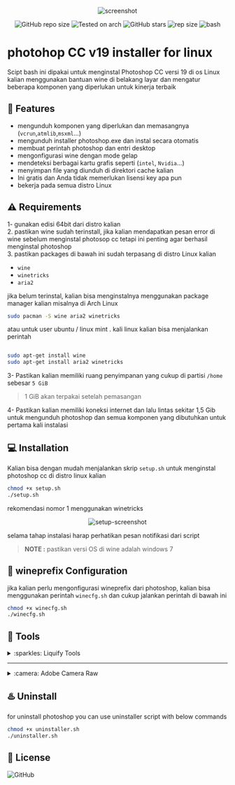 
<div align="center" class="tip" markdown="1" style>

![screenshot](images/Screenshot.png)

![GitHub repo size](https://img.shields.io/github/license/Gictorbit/photoshopCClinux?style=flat) ![Tested on arch](https://img.shields.io/badge/Tested%20on-Archlinux-brightgreen)
![GitHub stars](https://img.shields.io/github/stars/Gictorbit/photoshopCClinux?style=sad) ![rep size](https://img.shields.io/github/repo-size/gictorbit/photoshopCClinux) ![bash](https://img.shields.io/badge/bash-5.0.11-yellowgreen)
</div>

# photohop CC v19 installer for linux
Scipt bash ini dipakai untuk menginstal Photoshop CC versi 19 di os Linux kalian menggunakan bantuan wine di belakang layar
dan mengatur beberapa komponen yang diperlukan untuk kinerja terbaik

## :rocket: Features
* mengunduh komponen yang diperlukan dan memasangnya (`vcrun`,`atmlib`,`msxml`...)
* mengunduh installer photoshop.exe dan instal secara otomatis
* membuat perintah photoshop dan entri desktop
* mengonfigurasi wine dengan mode gelap
* mendeteksi berbagai kartu grafis seperti (`intel`, `Nvidia`...)
* menyimpan file yang diunduh di direktori cache kalian
* Ini gratis dan Anda tidak memerlukan lisensi key apa pun
* bekerja pada semua distro Linux

## :warning: Requirements
1- gunakan edisi 64bit dari distro kalian <br>
2. pastikan wine sudah terinstall, jika kalian mendapatkan pesan error di wine sebelum menginstal photosop cc tetapi ini penting agar berhasil menginstal photoshop <br>
3. pastikan packages di bawah ini sudah terpasang di distro Linux kalian
* `wine`
* `winetricks`
* `aria2`

jika belum terinstal, kalian bisa menginstalnya menggunakan package manager kalian misalnya di Arch Linux
```bash
sudo pacman -S wine aria2 winetricks
``` 
atau untuk user ubuntu / linux mint . kali linux kalian bisa menjalankan perintah
```bash

sudo apt-get install wine
sudo apt-get install aria2 winetricks
```
3- Pastikan kalian memiliki ruang penyimpanan yang cukup di partisi `/home` sebesar `5 GiB`
> 1 GiB akan terpakai setelah pemasangan

4- Pastikan kalian memiliki koneksi internet dan lalu lintas sekitar 1,5 Gib untuk mengunduh photoshop dan semua komponen yang dibutuhkan untuk pertama kali instalasi

## :computer: Installation
Kalian bisa dengan mudah menjalankan skrip `setup.sh` untuk menginstal photoshop cc di distro linux kalian

```bash
chmod +x setup.sh
./setup.sh
```
rekomendasi nomor 1 menggunakan winetricks
<div align="center" class="tip" markdown="1" style>

![setup-screenshot](images/setup-screenshot.png)
</div>

selama tahap instalasi harap perhatikan pesan notifikasi dari script

> **NOTE :** pastikan versi OS di wine adalah windows 7



## :wine_glass: wineprefix Configuration
jika kalian perlu mengonfigurasi wineprefix dari photoshop, kalian bisa menggunakan perintah `winecfg.sh` dan cukup jalankan perintah di bawah ini
```bash
chmod +x winecfg.sh
./winecfg.sh
```
## :hammer: Tools

<details>
<summary>:sparkles: Liquify Tools</summary>
seperti yang kalian ketahui photoshop memiliki banyak alat yang berguna seperti `Liquify Tools`.</br>

Jika kalian mendapatkan beberapa pesan error selama bekerja dengan tools ini
Mungkin error dikarenakan graphics card.</br>

photoshop menggunakan `GPU` untuk menjalankan tools ini, jadi sebelum menggunakan tools ini, pastikan graphics card kalian `(Nvidia, AMD)` telah dikonfigurasi dengan benar di mesin Linux kalian.
</br>Solusi lainnya adalah kalian bisa mengonfigurasi photoshop untuk menggunakan `CPU` untuk pemrosesan gambar. untuk melakukannya, ikuti langkah-langkah di bawah ini:

* buka tab edit dan buka `preferences` or `[ctrl+K]`
* kemuan kalian kr tab `performance`
* di bagian pengaturan graphics processor, hapus centang `Use graphics processor`

![](https://user-images.githubusercontent.com/34630603/80861998-117b7a80-8c87-11ea-8f56-079f43dfafd9.png)
</details>

---
<details>
<summary>:camera: Adobe Camera Raw</summary>

another useful adobe software is `camera raw` if you want to work with it beside photoshop you must install it separately to do this, after photoshop installation run `cameraRawInstaller.sh` script with below commands:
```bash
chmod +x cameraRawInstaller.sh
./cameraRawInstaller.sh
```
then restart photoshop.you can open it from 
`Edit >>Preferences >> Camera Raw`

> **_NOTE1:_** the size of camera raw installation file is about 400MB


> **_NOTE2:_** camera raw performance depends on your graphic card driver and its configuration

</details>

## :hotsprings: Uninstall
for uninstall photoshop you can use uninstaller script with below commands

```bash
chmod +x uninstaller.sh
./uninstaller.sh
```


## :bookmark: License
![GitHub](https://img.shields.io/github/license/Gictorbit/photoshopCClinux?style=for-the-badge)
